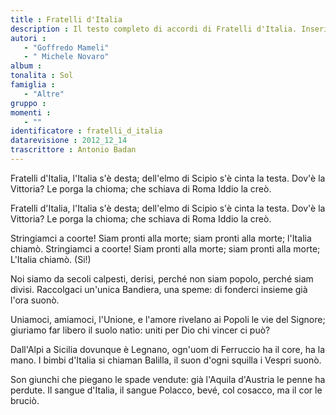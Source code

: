 ```yaml
--- 
title : Fratelli d'Italia
description : Il testo completo di accordi di Fratelli d'Italia. Inseriscila nel tuo canzoniere!
autori : 
   - "Goffredo Mameli"
   - " Michele Novaro"
album : 
tonalita : Sol
famiglia : 
   - "Altre"
gruppo : 
momenti : 
   - ""
identificatore : fratelli_d_italia
datarevisione : 2012_12_14
trascrittore : Antonio Badan
--- 
```




Fratelli d'Italia,
l'Italia s'è desta;
dell'elmo di Scipio
s'è cinta la testa.
Dov'è la Vittoria?
Le porga la chioma;
che schiava di Roma
Iddio la creò. 


Fratelli d'Italia,
l'Italia s'è desta;
dell'elmo di Scipio
s'è cinta la testa.
Dov'è la Vittoria?
Le porga la chioma;
che schiava di Roma
Iddio la creò.


Stringiamci a coorte!
Siam pronti alla morte;
siam pronti alla morte;
l'Italia chiamò.
Stringiamci a coorte!
Siam pronti alla morte;
siam pronti alla morte;
L'Italia chiamò. (Si!)


Noi siamo da secoli 
calpesti, derisi, 
perché non siam popolo, 
perché siam divisi. 
Raccolgaci un'unica 
Bandiera, una speme: 
di fonderci insieme 
già l'ora suonò. 


Uniamoci, amiamoci, 
l'Unione, e l'amore 
rivelano ai Popoli 
le vie del Signore; 
giuriamo far libero 
il suolo natìo: 
uniti per Dio 
chi vincer ci può? 


Dall'Alpi a Sicilia 
dovunque è Legnano, 
ogn'uom di Ferruccio 
ha il core, ha la mano. 
I bimbi d'Italia 
si chiaman Balilla, 
il suon d'ogni squilla 
i Vespri suonò. 


Son giunchi che piegano 
le spade vendute: 
già l'Aquila d'Austria 
le penne ha perdute. 
Il sangue d'Italia, 
il sangue Polacco, 
bevé, col cosacco, 
ma il cor le bruciò. 


